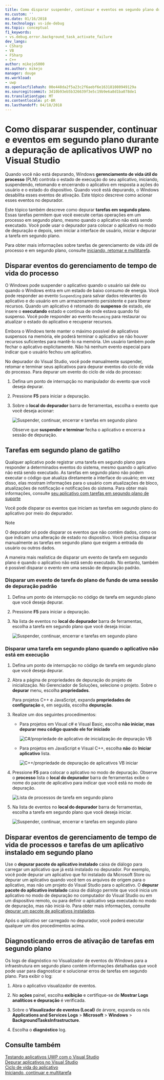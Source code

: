 ```yaml
---
title: Como disparar suspender, continuar e eventos em segundo plano durante a depuração de aplicativos UWP | Microsoft Docs
ms.custom: ''
ms.date: 01/16/2018
ms.technology: vs-ide-debug
ms.topic: conceptual
f1_keywords:
- vs.debug.error.background_task_activate_failure
dev_langs:
- CSharp
- VB
- FSharp
- C++
author: mikejo5000
ms.author: mikejo
manager: douge
ms.workload:
- uwp
ms.openlocfilehash: 00e448da2f5a23c2f6aebf6e163181080949129a
ms.sourcegitcommit: 3d10b93eb5b326639f3e5c19b9e6a8d1ba078de1
ms.translationtype: MT
ms.contentlocale: pt-BR
ms.lasthandoff: 04/18/2018
---
```

# <a name="how-to-trigger-suspend-resume-and-background-events-while-debugging-uwp-apps-in-visual-studio"></a>Como disparar suspender, continuar e eventos em segundo plano durante a depuração de aplicativos UWP no Visual Studio
Quando você não está depurando, Windows **gerenciamento de vida útil do processo** (PLM) controla o estado de execução do seu aplicativo, iniciando, suspendendo, retomando e encerrando o aplicativo em resposta a ações do usuário e o estado do dispositivo. Quando você está depurando, o Windows desabilita esses eventos de ativação. Este tópico descreve como acionar esses eventos no depurador.  
  
 Este tópico também descreve como depurar **tarefas em segundo plano**. Essas tarefas permitem que você execute certas operações em um processo em segundo plano, mesmo quando o aplicativo não está sendo executado. Você pode usar o depurador para colocar o aplicativo no modo de depuração e depois, sem iniciar a interface de usuário, iniciar e depurar a tarefa em segundo plano.  
  
 Para obter mais informações sobre tarefas de gerenciamento de vida útil de processo e em segundo plano, consulte [iniciando, retomar e multitarefa](/windows/uwp/launch-resume/index).  
  
##  <a name="BKMK_Trigger_Process_Lifecycle_Management_events"></a> Disparar eventos do gerenciamento de tempo de vida do processo  
 O Windows pode suspender o aplicativo quando o usuário sai dele ou quando o Windows entra em um estado de baixo consumo de energia. Você pode responder ao evento `Suspending` para salvar dados relevantes do aplicativo e do usuário em um armazenamento persistente e para liberar recursos. Quando um aplicativo é retomado do **suspenso** de estado, ele insere o **executando** estado e continua de onde estava quando foi suspenso. Você pode responder ao evento `Resuming` para restaurar ou atualizar o estado do aplicativo e recuperar recursos.  
  
 Embora o Windows tente manter o máximo possível de aplicativos suspensos na memória, ele poderá terminar o aplicativo se não houver recursos suficientes para mantê-lo na memória. Um usuário também pode fechar o aplicativo explicitamente. Não há nenhum evento especial para indicar que o usuário fechou um aplicativo.  
  
 No depurador do Visual Studio, você pode manualmente suspender, retomar e terminar seus aplicativos para depurar eventos do ciclo de vida do processo. Para depurar um evento do ciclo de vida do processo:  
  
1.  Defina um ponto de interrupção no manipulador do evento que você deseja depurar.  
  
2.  Pressione **F5** para iniciar a depuração.  
  
3.  Sobre o **local do depurador** barra de ferramentas, escolha o evento que você deseja acionar:  
  
     ![Suspender, continuar, encerrar e tarefas em segundo plano](../debugger/media/dbg_suspendresumebackground.png "DBG_SuspendResumeBackground")  
  
     Observe que **suspender e terminar** fecha o aplicativo e encerra a sessão de depuração.  
  
##  <a name="BKMK_Trigger_background_tasks"></a> Tarefas em segundo plano de gatilho  
 Qualquer aplicativo pode registrar uma tarefa em segundo plano para responder a determinados eventos do sistema, mesmo quando o aplicativo não está sendo executado. As tarefas em segundo plano não podem executar o código que atualiza diretamente a interface do usuário; em vez disso, elas mostram informações para o usuário com atualizações de bloco, atualizações de notificação e notificações do sistema. Para obter mais informações, consulte [seu aplicativo com tarefas em segundo plano de suporte](http://msdn.microsoft.com/en-us/4c7bb148-eb1f-4640-865e-41f627a46e8e)  
  
 Você pode disparar os eventos que iniciam as tarefas em segundo plano do aplicativo por meio do depurador.  
  
> [!NOTE]
>  O depurador só pode disparar os eventos que não contêm dados, como os que indicam uma alteração de estado no dispositivo. Você precisa disparar manualmente as tarefas em segundo plano que exigem a entrada do usuário ou outros dados.  
  
 A maneira mais realística de disparar um evento de tarefa em segundo plano é quando o aplicativo não está sendo executado. No entanto, também é possível disparar o evento em uma sessão de depuração padrão.  
  
###  <a name="BKMK_Trigger_a_background_task_event_from_a_standard_debug_session"></a> Disparar um evento de tarefa do plano de fundo de uma sessão de depuração padrão  
  
1.  Defina um ponto de interrupção no código de tarefa em segundo plano que você deseja depurar.  
  
2.  Pressione **F5** para iniciar a depuração.  
  
3.  Na lista de eventos no **local do depurador** barra de ferramentas, escolha a tarefa em segundo plano que você deseja iniciar.  
  
     ![Suspender, continuar, encerrar e tarefas em segundo plano](../debugger/media/dbg_suspendresumebackground.png "DBG_SuspendResumeBackground")  
  
###  <a name="BKMK_Trigger_a_background_task_when_the_app_is_not_running"></a> Disparar uma tarefa em segundo plano quando o aplicativo não está em execução  
  
1.  Defina um ponto de interrupção no código de tarefa em segundo plano que você deseja depurar.  
  
2.  Abra a página de propriedades de depuração do projeto de inicialização. No Gerenciador de Soluções, selecione o projeto. Sobre o **depurar** menu, escolha **propriedades**.  
  
     Para projetos C++ e JavaScript, expanda **propriedades de configuração** e, em seguida, escolha **depuração**.  
  
3.  Realize um dos seguintes procedimentos:  
  
    -   Para projetos em Visual c# e Visual Basic, escolha **não iniciar, mas depurar meu código quando ele for iniciado**  
  
         ![C&#35;&#47;propriedade de aplicativo de inicialização de depuração VB](../debugger/media/dbg_csvb_dontlaunchapp.png "DBG_CsVb_DontLaunchApp")  
  
    -   Para projetos em JavaScript e Visual C++, escolha **não** do **Iniciar aplicativo** lista.  
  
         ![C&#43;&#43;&#47;propriedade de depuração de aplicativos VB iniciar](../debugger/media/dbg_cppjs_dontlaunchapp.png "DBG_CppJs_DontLaunchApp")  
  
4.  Pressione **F5** para colocar o aplicativo no modo de depuração. Observe o **processo** lista o **local do depurador** barra de ferramentas exibe o nome do pacote de aplicativo para indicar que você está no modo de depuração.  
  
     ![Lista de processos de tarefa em segundo plano](../debugger/media/dbg_backgroundtask_processlist.png "DBG_BackgroundTask_ProcessList")  
  
5.  Na lista de eventos no **local do depurador** barra de ferramentas, escolha a tarefa em segundo plano que você deseja iniciar.  
  
     ![Suspender, continuar, encerrar e tarefas em segundo plano](../debugger/media/dbg_suspendresumebackground.png "DBG_SuspendResumeBackground")  
  
##  <a name="BKMK_Trigger_Process_Lifetime_Management_events_and_background_tasks_from_an_installed_app"></a> Disparar eventos de gerenciamento de tempo de vida de processos e tarefas de um aplicativo instalado em segundo plano  
 Use o **depurar pacote do aplicativo instalado** caixa de diálogo para carregar um aplicativo que já está instalado no depurador. Por exemplo, você pode depurar um aplicativo que foi instalado da Microsoft Store ou depurar um aplicativo quando você tem os arquivos de origem para o aplicativo, mas não um projeto do Visual Studio para o aplicativo. O **depurar pacote do aplicativo instalado** caixa de diálogo permite que você inicia um aplicativo no modo de depuração no computador do Visual Studio ou em um dispositivo remoto, ou para definir o aplicativo seja executado no modo de depuração, mas não iniciá-lo. Para obter mais informações, consulte [depurar um pacote de aplicativos instalados](../debugger/debug-installed-app-package.md).
  
 Após o aplicativo ser carregado no depurador, você poderá executar qualquer um dos procedimentos acima.  
  
##  <a name="BKMK_Diagnosing_background_task_activation_errors"></a> Diagnosticando erros de ativação de tarefas em segundo plano  
 Os logs de diagnóstico no Visualizador de eventos do Windows para a infraestrutura em segundo plano contém informações detalhadas que você pode usar para diagnosticar e solucionar erros de tarefas em segundo plano. Para exibir o log:  
  
1.  Abra o aplicativo visualizador de eventos.  
  
2.  No **ações** painel, escolha **exibição** e certifique-se de **Mostrar Logs analíticos e depuração** é verificada.  
  
3.  Sobre o **Visualizador de eventos (Local)** de árvore, expanda os nós **Applications and Services Logs** > **Microsoft** > **Windows**   >  **BackgroundTasksInfrastructure**.  
  
4.  Escolha o **diagnóstico** log.  
  
## <a name="see-also"></a>Consulte também  
 [Testando aplicativos UWP com o Visual Studio](../test/testing-store-apps-with-visual-studio.md)   
 [Depurar aplicativos no Visual Studio](../debugger/debug-store-apps-in-visual-studio.md)   
 [Ciclo de vida do aplicativo](/windows/uwp/launch-resume/app-lifecycle)   
 [Iniciando, continuar e multitarefa](/windows/uwp/launch-resume/index)